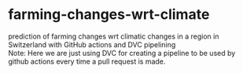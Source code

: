 # farming-changes-wrt-climate
prediction of farming changes wrt climatic changes in a region in Switzerland with GitHub actions and DVC pipelining
<br> Note: Here we are just using DVC for creating a pipeline to be used by github actions every time a pull request is made.
